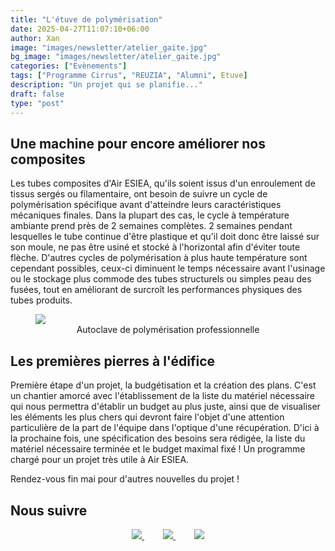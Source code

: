 ```yaml
---
title: "L'étuve de polymérisation"
date: 2025-04-27T11:07:10+06:00
author: Xan
image: "images/newsletter/atelier_gaite.jpg"
bg_image: "images/newsletter/atelier_gaite.jpg"
categories: ["Evènements"]
tags: ["Programme Cirrus", "REUZIA", "Alumni", Etuve]
description: "Un projet qui se planifie..."
draft: false
type: "post"
---
```


## Une machine pour encore améliorer nos composites

Les tubes composites d'Air ESIEA, qu'ils soient issus d'un enroulement de tissus sergés ou filamentaire, ont besoin de suivre un cycle de polymérisation spécifique avant d'atteindre leurs caractéristiques mécaniques finales. Dans la plupart des cas, le cycle à température ambiante prend près de 2 semaines complètes. 2 semaines pendant lesquelles le tube continue d'être plastique et qu'il doit donc être laissé sur son moule, ne pas être usiné et stocké à l'horizontal afin d'éviter toute flèche.
D'autres cycles de polymérisation à plus haute température sont cependant possibles, ceux-ci diminuent le temps nécessaire avant l'usinage ou le stockage plus commode des tubes structurels ou simples peau des fusées, tout en améliorant de surcroît les performances physiques des tubes produits.

<figure>
  <a href="/images/blog/autoclave.jpg"><img class="img-responsive" src="/images/blog/autoclave.jpg" /></a>
  <figcaption><center>Autoclave de polymérisation professionnelle</center></figcaption>
</figure>


## Les premières pierres à l'édifice 

Première étape d'un projet, la budgétisation et la création des plans. C'est un chantier amorcé avec l'établissement de la liste du matériel nécessaire qui nous permettra d'établir un budget au plus juste, ainsi que de visualiser les éléments les plus chers qui devront faire l'objet d'une attention particulière de la part de l'équipe dans l'optique d'une récupération. 
D'ici à la prochaine fois, une spécification des besoins sera rédigée, la liste du matériel nécessaire terminée et le budget maximal fixé ! Un programme chargé pour un projet très utile à Air ESIEA.

Rendez-vous fin mai pour d'autres nouvelles du projet !


## Nous suivre 

<center>
  <a href="https://www.facebook.com/airesiea/" style="margin-right: 30px;">
    <img src="/images/newsletter/facebook.png" />
  </a>
  <a href="https://www.instagram.com/air.esiea.fr/" style="margin-right: 30px;">
    <img src="/images/newsletter/insta-19.png" />
  </a>
  <a href="https://www.linkedin.com/company/19086534/">
    <img src="/images/newsletter/linkedin.png" />
  </a>
</center>
